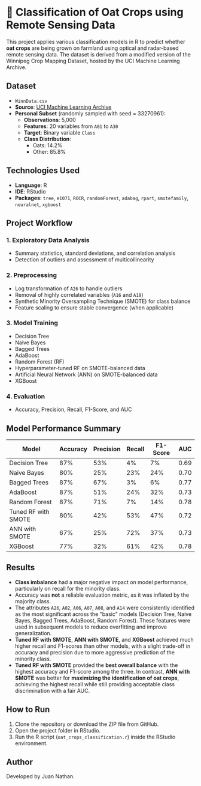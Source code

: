 # 🌾 Classification of Oat Crops using Remote Sensing Data

This project applies various classification models in R to predict whether **oat crops** are being grown on farmland using optical and radar-based remote sensing data. The dataset is derived from a modified version of the Winnipeg Crop Mapping Dataset, hosted by the UCI Machine Learning Archive.

## Dataset

- `WinnData.csv`
- **Source**: [UCI Machine Learning Archive](https://archive.ics.uci.edu/dataset/525/crop+mapping+using+fused+optical+radar+data+set)
- **Personal Subset** (randomly sampled with seed = 33270961):
  - **Observations**: 5,000
  - **Features**: 20 variables from `A01` to `A30`
  - **Target**: Binary variable `Class`
  - **Class Distribution**:
    - Oats: 14.2%
    - Other: 85.8%

## Technologies Used

- **Language**: R
- **IDE**: RStudio
- **Packages**: `tree`, `e1071`, `ROCR`, `randomForest`, `adabag`, `rpart`, `smotefamily`, `neuralnet`, `xgboost`

## Project Workflow

### 1. Exploratory Data Analysis
- Summary statistics, standard deviations, and correlation analysis
- Detection of outliers and assessment of multicollinearity

### 2. Preprocessing
- Log transformation of `A26` to handle outliers
- Removal of highly correlated variables (`A16` and `A19`)
- Synthetic Minority Oversampling Technique (SMOTE) for class balance
- Feature scaling to ensure stable convergence (when applicable)

### 3. Model Training
- Decision Tree
- Naive Bayes
- Bagged Trees
- AdaBoost
- Random Forest (RF)
- Hyperparameter-tuned RF on SMOTE-balanced data
- Artificial Neural Network (ANN) on SMOTE-balanced data
- XGBoost

### 4. Evaluation
- Accuracy, Precision, Recall, F1-Score, and AUC

## Model Performance Summary

| Model                 | Accuracy | Precision | Recall | F1-Score |  AUC  |
|-----------------------|----------|-----------|--------|----------|-------|
| Decision Tree         | 87%      | 53%       | 4%     | 7%       | 0.69  |
| Naive Bayes           | 80%      | 25%       | 23%    | 24%      | 0.70  |
| Bagged Trees          | 87%      | 67%       | 3%     | 6%       | 0.77  |
| AdaBoost              | 87%      | 51%       | 24%    | 32%      | 0.73  |
| Random Forest         | 87%      | 71%       | 7%     | 14%      | 0.78  |
| Tuned RF with SMOTE   | 80%      | 42%       | 53%    | 47%      | 0.72  |
| ANN with SMOTE        | 67%      | 25%       | 72%    | 37%      | 0.73  |
| XGBoost               | 77%      | 32%       | 61%    | 42%      | 0.78  |

## Results

- **Class imbalance** had a major negative impact on model performance, particularly on recall for the minority class.
- Accuracy was **not** a reliable evaluation metric, as it was inflated by the majority class.
- The attributes `A26`, `A02`, `A06`, `A07`, `A08`, and `A14` were consistently identified as the most significant across the "basic" models (Decision Tree, Naive Bayes, Bagged Trees, AdaBoost, Random Forest). These features were used in subsequent models to reduce overfitting and improve generalization.
- **Tuned RF with SMOTE**, **ANN with SMOTE**, and **XGBoost** achieved much higher recall and F1-scores than other models, with a slight trade-off in accuracy and precision due to more aggressive prediction of the minority class.
- **Tuned RF with SMOTE** provided the **best overall balance** with the highest accuracy and F1-score among the three. In contrast, **ANN with SMOTE** was better for **maximizing the identification of oat crops**, achieving the highest recall while still providing acceptable class discrimination with a fair AUC.

## How to Run

1. Clone the repository or download the ZIP file from GitHub.
2. Open the project folder in RStudio.
3. Run the R script (`oat_crops_classification.r`) inside the RStudio environment.

## Author

Developed by Juan Nathan.































